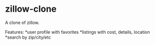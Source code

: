 zillow-clone
============

A clone of zillow.

Features:
*user profile with favorites
*listings with cost, details, location
*search by zip/city/etc 
